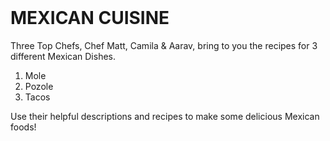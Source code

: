 <!DOCTYPE html>

<html>

<header>
  <title>MEXICAN CUISINE README</title>
</header>

<body>

  <h1>MEXICAN CUISINE</h1>

  <p>Three Top Chefs, Chef Matt, Camila & Aarav, bring to you the recipes for 3 different Mexican Dishes.</p>
  <ol>
    <li>Mole</li>
    <li>Pozole</li>
    <li>Tacos</li>
  </ol>
  <p>Use their helpful descriptions and recipes to make some delicious Mexican foods!</p>

</body>